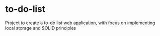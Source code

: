 # to-do-list
Project to create a to-do list web application, with focus on implementing local storage and SOLID principles
